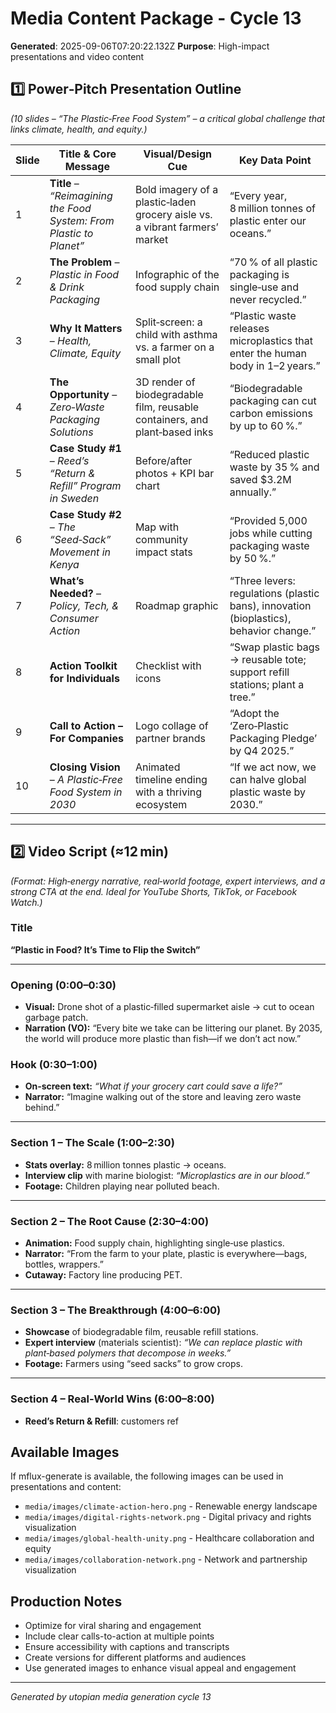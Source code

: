 # Media Content Package - Cycle 13

**Generated**: 2025-09-06T07:20:22.132Z
**Purpose**: High-impact presentations and video content

## 1️⃣ Power‑Pitch Presentation Outline  
*(10 slides – “The Plastic‑Free Food System” – a critical global challenge that links climate, health, and equity.)*

| Slide | Title & Core Message | Visual/Design Cue | Key Data Point |
|-------|----------------------|-------------------|----------------|
| 1 | **Title** – *“Reimagining the Food System: From Plastic to Planet”* | Bold imagery of a plastic‑laden grocery aisle vs. a vibrant farmers’ market | “Every year, 8 million tonnes of plastic enter our oceans.” |
| 2 | **The Problem** – *Plastic in Food & Drink Packaging* | Infographic of the food supply chain | “70 % of all plastic packaging is single‑use and never recycled.” |
| 3 | **Why It Matters** – *Health, Climate, Equity* | Split‑screen: a child with asthma vs. a farmer on a small plot | “Plastic waste releases microplastics that enter the human body in 1–2 years.” |
| 4 | **The Opportunity** – *Zero‑Waste Packaging Solutions* | 3D render of biodegradable film, reusable containers, and plant‑based inks | “Biodegradable packaging can cut carbon emissions by up to 60 %.” |
| 5 | **Case Study #1** – *Reed’s “Return & Refill” Program in Sweden* | Before/after photos + KPI bar chart | “Reduced plastic waste by 35 % and saved $3.2M annually.” |
| 6 | **Case Study #2** – *The “Seed‑Sack” Movement in Kenya* | Map with community impact stats | “Provided 5,000 jobs while cutting packaging waste by 50 %.” |
| 7 | **What’s Needed?** – *Policy, Tech, & Consumer Action* | Roadmap graphic | “Three levers: regulations (plastic bans), innovation (bioplastics), behavior change.” |
| 8 | **Action Toolkit for Individuals** | Checklist with icons | “Swap plastic bags → reusable tote; support refill stations; plant a tree.” |
| 9 | **Call to Action – For Companies** | Logo collage of partner brands | “Adopt the ‘Zero‑Plastic Packaging Pledge’ by Q4 2025.” |
|10 | **Closing Vision** – *A Plastic‑Free Food System in 2030* | Animated timeline ending with a thriving ecosystem | “If we act now, we can halve global plastic waste by 2030.” |

---

## 2️⃣ Video Script (≈12 min)  
*(Format: High‑energy narrative, real‑world footage, expert interviews, and a strong CTA at the end. Ideal for YouTube Shorts, TikTok, or Facebook Watch.)*

### Title
**“Plastic in Food? It’s Time to Flip the Switch”**

---

### Opening (0:00–0:30)  
- **Visual:** Drone shot of a plastic‑filled supermarket aisle → cut to ocean garbage patch.  
- **Narration (VO):** “Every bite we take can be littering our planet. By 2035, the world will produce more plastic than fish—if we don’t act now.”  

### Hook (0:30–1:00)  
- **On‑screen text:** *“What if your grocery cart could save a life?”*  
- **Narrator:** “Imagine walking out of the store and leaving zero waste behind.”

---

### Section 1 – The Scale (1:00–2:30)  
- **Stats overlay:** 8 million tonnes plastic → oceans.  
- **Interview clip** with marine biologist: *“Microplastics are in our blood.”*  
- **Footage:** Children playing near polluted beach.

---

### Section 2 – The Root Cause (2:30–4:00)  
- **Animation:** Food supply chain, highlighting single‑use plastics.  
- **Narrator:** “From the farm to your plate, plastic is everywhere—bags, bottles, wrappers.”  
- **Cutaway:** Factory line producing PET.

---

### Section 3 – The Breakthrough (4:00–6:00)  
- **Showcase** of biodegradable film, reusable refill stations.  
- **Expert interview** (materials scientist): *“We can replace plastic with plant‑based polymers that decompose in weeks.”*  
- **Footage:** Farmers using “seed sacks” to grow crops.

---

### Section 4 – Real‑World Wins (6:00–8:00)  
- **Reed’s Return & Refill**: customers ref

## Available Images
If mflux-generate is available, the following images can be used in presentations and content:
- `media/images/climate-action-hero.png` - Renewable energy landscape
- `media/images/digital-rights-network.png` - Digital privacy and rights visualization  
- `media/images/global-health-unity.png` - Healthcare collaboration and equity
- `media/images/collaboration-network.png` - Network and partnership visualization

## Production Notes
- Optimize for viral sharing and engagement
- Include clear calls-to-action at multiple points
- Ensure accessibility with captions and transcripts
- Create versions for different platforms and audiences
- Use generated images to enhance visual appeal and engagement

---
*Generated by utopian media generation cycle 13*
